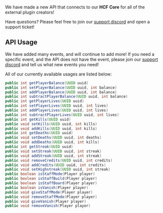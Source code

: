 We have made a new API that connects to our **HCF Core** for
all of the external plugin creators!

Have questions? Please feel free to join our [support discord](https://discord.helydev.com/) and
open a support ticket!

## API Usage
We have added many events, and will continue to add more!
If you need a specific event, and the API does not have the event, please join our [support discord](https://discord.helydev.com/)
and tell us what new events you need!

All of our currently available usages are listed below:
```Java
public int getPlayerBalance(UUID uuid)
public int setPlayerBalance(UUID uuid, int balance)
public int addPlayerBalance(UUID uuid, int balance)
public int subtractPlayerBalance(UUID uuid, int balance)
public int getPlayerLives(UUID uuid)
public int setPlayerLives(UUID uuid, int lives)
public int addPlayerLives(UUID uuid, int lives)
public int subtractPlayerLives(UUID uuid, int lives)
public int getKills(UUID uuid)
public void setKills(UUID uuid, int kills)
public void addKills(UUID uuid, int kills)
public int getDeaths(UUID uuid)
public void setDeaths(UUID uuid, int deaths)
public void addDeaths(UUID uuid, int kills)
public int getStreak(UUID uuid)
public void setStreak(UUID uuid, int streak)
public void addStreak(UUID uuid, int streak)
public void removeCredits(UUID uuid, int credits)
public void addCredits(UUID uuid, int credits)
public void setHighstreak(UUID uuid, int streak)
public boolean isStaffMode(Player player)
public boolean isStaffBuild(Player player)
public boolean isStaffBoard(Player player)
public boolean isVanish(Player player)
public void giveStaffMode(Player player)
public void removeStaffMode(Player player)
public void giveVanish(Player player)
public void removeVanish(Player player)
```
